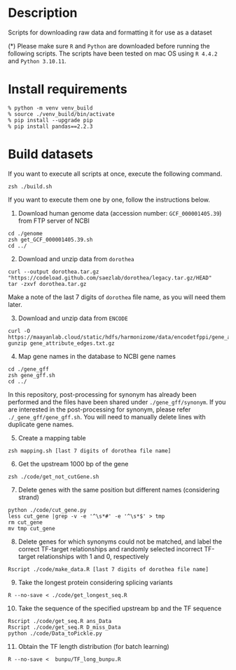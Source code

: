 # Description
Scripts for downloading raw data and formatting it for use as a dataset

(*) Please make sure ```R``` and ```Python``` are downloaded before running the following scripts.
The scripts have been tested on mac OS using ```R 4.4.2``` and ```Python 3.10.11```.

# Install requirements
```
% python -m venv venv_build
% source ./venv_build/bin/activate
% pip install --upgrade pip
% pip install pandas==2.2.3
```

# Build datasets

If you want to execute all scripts at once, execute the following command. 
```
zsh ./build.sh
```

If you want to execute them one by one, follow the instructions below.

1. Download human genome data (accession number: ```GCF_000001405.39```) from FTP server of NCBI
```
cd ./genome
zsh get_GCF_000001405.39.sh
cd ../
```
<!--
```
R --no-save < ./code/gene_download.R
find ./ -type f -name "*.gz" -exec gunzip {} \; 
```
Note: At the time of this study, ```GCF_000001405.39``` was the latest version, 
so we obtained the genome information from ```GCF_000001405.39```.
However, ```./code/gene_download.R``` does not work with the above version at now, 
so we need to modify the ```./code/gene_download.R``` to download ```GCF_000001405.40```.
Additionally, we need to modify the relevant files in ```./code/get_chr.R```, ```./code/get_seq.R```, 
```./code/get_longest_seq.R```, and ```./_gene_gff/gene_gff.sh```.
-->

2. Download and unzip data from ```dorothea```  
<!--
Download from https://api.github.com/repos/saezlab/dorothea/tarball/HEAD.
-->
```
curl --output dorothea.tar.gz "https://codeload.github.com/saezlab/dorothea/legacy.tar.gz/HEAD"
tar -zxvf dorothea.tar.gz
```
Make a note of the last 7 digits of ```dorothea``` file name, as you will need them later.

3. Download and unzip data from ```ENCODE```

```
curl -O https://maayanlab.cloud/static/hdfs/harmonizome/data/encodetfppi/gene_attribute_edges.txt.gz
gunzip gene_attribute_edges.txt.gz
```

4. Map gene names in the database to NCBI gene names  

```
cd ./gene_gff
zsh gene_gff.sh
cd ../
```

In this repository, post-processing for synonym has already been performed and 
the files have been shared under ```./gene_gff/synonym```. 
If you are interested in the post-processing for synonym, 
please refer``` ./_gene_gff/gene_gff.sh```. 
You will need to manually delete lines with duplicate gene names.


5. Create a mapping table
```
zsh mapping.sh [last 7 digits of dorothea file name]
```
<!--
If executing one by one, execute as follows
```
Rscript ./code/rename.R [last 7 digits of dorothea file name]

# Delete “ZNF286B” from rename_tf (because it is a pseudogene with no CDS)
less rename_tf | grep -v “ZNF286B” > rename_tf2
rm rename_tf
mv rename_tf2 rename_tf
```
-->
6. Get the upstream 1000 bp of the gene
```
zsh ./code/get_not_cutGene.sh
```

7. Delete genes with the same position but different names (considering strand)
```
python ./code/cut_gene.py
less cut_gene |grep -v -e '^\s*#' -e '^\s*$' > tmp
rm cut_gene
mv tmp cut_gene
```

8. Delete genes for which synonyms could not be matched, and label the correct TF-target relationships and randomly selected incorrect TF-target relationships with 1 and 0, respectively

```
Rscript ./code/make_data.R [last 7 digits of dorothea file name]
```


9. Take the longest protein considering splicing variants
```
R --no-save < ./code/get_longest_seq.R
```

10. Take the sequence of the specified upstream bp and the TF sequence
```
Rscript ./code/get_seq.R ans_Data
Rscript ./code/get_seq.R D_miss_Data
python ./code/Data_toPickle.py
```

11. Obtain the TF length distribution (for batch learning)
```
R --no-save <  bunpu/TF_long_bunpu.R
```

